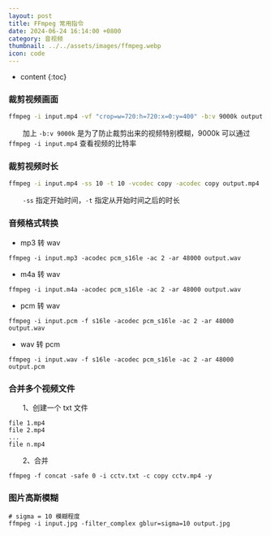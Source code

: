 ```yaml
---
layout: post
title: FFmpeg 常用指令
date: 2024-06-24 16:14:00 +0800
category: 音视频
thumbnail: ../../assets/images/ffmpeg.webp
icon: code
---
```


* content
{:toc}

### 裁剪视频画面

~~~sh
ffmpeg -i input.mp4 -vf "crop=w=720:h=720:x=0:y=400" -b:v 9000k output.mp4
~~~

&emsp;&emsp;加上 `-b:v 9000k` 是为了防止裁剪出来的视频特别模糊，9000k 可以通过 `ffmpeg -i input.mp4` 查看视频的比特率


### 裁剪视频时长

~~~sh
ffmpeg -i input.mp4 -ss 10 -t 10 -vcodec copy -acodec copy output.mp4
~~~

&emsp;&emsp;`-ss` 指定开始时间，`-t` 指定从开始时间之后的时长


### 音频格式转换

- mp3 转 wav

~~~shell
ffmpeg -i input.mp3 -acodec pcm_s16le -ac 2 -ar 48000 output.wav
~~~

- m4a 转 wav

~~~shell
ffmpeg -i input.m4a -acodec pcm_s16le -ac 2 -ar 48000 output.wav
~~~

- pcm 转 wav

~~~shell
ffmpeg -i input.pcm -f s16le -acodec pcm_s16le -ac 2 -ar 48000 output.wav
~~~

- wav 转 pcm

~~~shell
ffmpeg -i input.wav -f s16le -acodec pcm_s16le -ac 2 -ar 48000 output.pcm
~~~


### 合并多个视频文件

&emsp;&emsp;1、创建一个 txt 文件

~~~
file 1.mp4
file 2.mp4
...
file n.mp4
~~~

&emsp;&emsp;2、合并

~~~shell
ffmpeg -f concat -safe 0 -i cctv.txt -c copy cctv.mp4 -y
~~~

### 图片高斯模糊

~~~shell
# sigma = 10 模糊程度
ffmpeg -i input.jpg -filter_complex gblur=sigma=10 output.jpg
~~~

